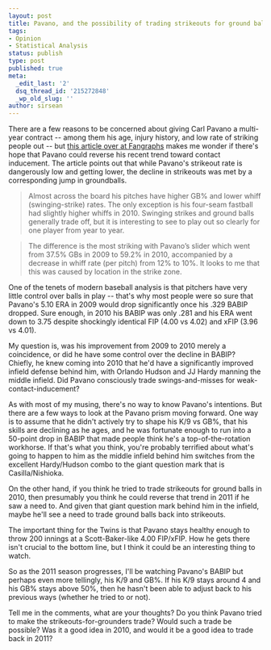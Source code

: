 ```yaml
---
layout: post
title: Pavano, and the possibility of trading strikeouts for ground balls
tags:
- Opinion
- Statistical Analysis
status: publish
type: post
published: true
meta:
  _edit_last: '2'
  dsq_thread_id: '215272848'
  _wp_old_slug: ''
author: sirsean
---
```

There are a few reasons to be concerned about giving Carl Pavano a multi-year contract -- among them his age, injury history, and low rate of striking people out -- but [this article over at Fangraphs](http://www.fangraphs.com/blogs/index.php/carl-pavanos-2010-trading-whiffs-for-grounders/) makes me wonder if there's hope that Pavano could reverse his recent trend toward contact inducement. The article points out that while Pavano's strikeout rate is dangerously low and getting lower, the decline in strikeouts was met by a corresponding jump in groundballs.

> Almost across the board his pitches have higher GB% and lower whiff (swinging-strike) rates. The only exception is his four-seam fastball had slightly higher whiffs in 2010. Swinging strikes and ground balls generally trade off, but it is interesting to see to play out so clearly for one player from year to year.

> The difference is the most striking with Pavano’s slider which went from 37.5% GBs in 2009 to 59.2% in 2010, accompanied by a decrease in whiff rate (per pitch) from 12% to 10%. It looks to me that this was caused by location in the strike zone.

One of the tenets of modern baseball analysis is that pitchers have very little control over balls in play -- that's why most people were so sure that Pavano's 5.10 ERA in 2009 would drop significantly once his .329 BABIP dropped. Sure enough, in 2010 his BABIP was only .281 and his ERA went down to 3.75 despite shockingly identical FIP (4.00 vs 4.02) and xFIP (3.96 vs 4.01).

My question is, was his improvement from 2009 to 2010 merely a coincidence, or did he have some control over the decline in BABIP? Chiefly, he knew coming into 2010 that he'd have a significantly improved infield defense behind him, with Orlando Hudson and JJ Hardy manning the middle infield. Did Pavano consciously trade swings-and-misses for weak-contact-inducement?

As with most of my musing, there's no way to know Pavano's intentions. But there are a few ways to look at the Pavano prism moving forward. One way is to assume that he didn't actively try to shape his K/9 vs GB%, that his skills are declining as he ages, and he was fortunate enough to run into a 50-point drop in BABIP that made people think he's a top-of-the-rotation workhorse. If that's what you think, you're probably terrified about what's going to happen to him as the middle infield behind him switches from the excellent Hardy/Hudson combo to the giant question mark that is Casilla/Nishioka.

On the other hand, if you think he tried to trade strikeouts for ground balls in 2010, then presumably you think he could reverse that trend in 2011 if he saw a need to. And given that giant question mark behind him in the infield, maybe he'll see a need to trade ground balls back into strikeouts.

The important thing for the Twins is that Pavano stays healthy enough to throw 200 innings at a Scott-Baker-like 4.00 FIP/xFIP. How he gets there isn't crucial to the bottom line, but I think it could be an interesting thing to watch.

So as the 2011 season progresses, I'll be watching Pavano's BABIP but perhaps even more tellingly, his K/9 and GB%. If his K/9 stays around 4 and his GB% stays above 50%, then he hasn't been able to adjust back to his previous ways (whether he tried to or not).

Tell me in the comments, what are your thoughts? Do you think Pavano tried to make the strikeouts-for-grounders trade? Would such a trade be possible? Was it a good idea in 2010, and would it be a good idea to trade back in 2011?
